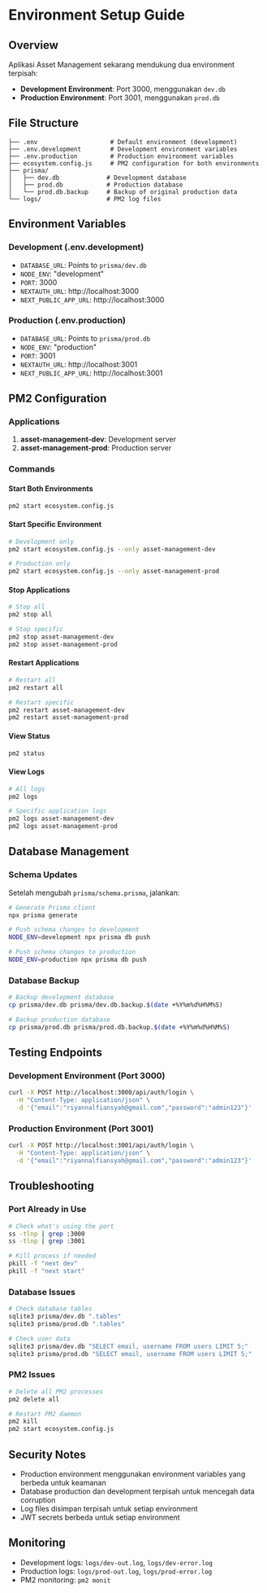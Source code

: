 # Environment Setup Guide

## Overview
Aplikasi Asset Management sekarang mendukung dua environment terpisah:
- **Development Environment**: Port 3000, menggunakan `dev.db`
- **Production Environment**: Port 3001, menggunakan `prod.db`

## File Structure
```
├── .env                    # Default environment (development)
├── .env.development        # Development environment variables
├── .env.production         # Production environment variables
├── ecosystem.config.js     # PM2 configuration for both environments
├── prisma/
│   ├── dev.db             # Development database
│   ├── prod.db            # Production database
│   └── prod.db.backup     # Backup of original production data
└── logs/                  # PM2 log files
```

## Environment Variables

### Development (.env.development)
- `DATABASE_URL`: Points to `prisma/dev.db`
- `NODE_ENV`: "development"
- `PORT`: 3000
- `NEXTAUTH_URL`: http://localhost:3000
- `NEXT_PUBLIC_APP_URL`: http://localhost:3000

### Production (.env.production)
- `DATABASE_URL`: Points to `prisma/prod.db`
- `NODE_ENV`: "production"
- `PORT`: 3001
- `NEXTAUTH_URL`: http://localhost:3001
- `NEXT_PUBLIC_APP_URL`: http://localhost:3001

## PM2 Configuration

### Applications
1. **asset-management-dev**: Development server
2. **asset-management-prod**: Production server

### Commands

#### Start Both Environments
```bash
pm2 start ecosystem.config.js
```

#### Start Specific Environment
```bash
# Development only
pm2 start ecosystem.config.js --only asset-management-dev

# Production only
pm2 start ecosystem.config.js --only asset-management-prod
```

#### Stop Applications
```bash
# Stop all
pm2 stop all

# Stop specific
pm2 stop asset-management-dev
pm2 stop asset-management-prod
```

#### Restart Applications
```bash
# Restart all
pm2 restart all

# Restart specific
pm2 restart asset-management-dev
pm2 restart asset-management-prod
```

#### View Status
```bash
pm2 status
```

#### View Logs
```bash
# All logs
pm2 logs

# Specific application logs
pm2 logs asset-management-dev
pm2 logs asset-management-prod
```

## Database Management

### Schema Updates
Setelah mengubah `prisma/schema.prisma`, jalankan:
```bash
# Generate Prisma client
npx prisma generate

# Push schema changes to development
NODE_ENV=development npx prisma db push

# Push schema changes to production
NODE_ENV=production npx prisma db push
```

### Database Backup
```bash
# Backup development database
cp prisma/dev.db prisma/dev.db.backup.$(date +%Y%m%d%H%M%S)

# Backup production database
cp prisma/prod.db prisma/prod.db.backup.$(date +%Y%m%d%H%M%S)
```

## Testing Endpoints

### Development Environment (Port 3000)
```bash
curl -X POST http://localhost:3000/api/auth/login \
  -H "Content-Type: application/json" \
  -d '{"email":"riyannalfiansyah@gmail.com","password":"admin123"}'
```

### Production Environment (Port 3001)
```bash
curl -X POST http://localhost:3001/api/auth/login \
  -H "Content-Type: application/json" \
  -d '{"email":"riyannalfiansyah@gmail.com","password":"admin123"}'
```

## Troubleshooting

### Port Already in Use
```bash
# Check what's using the port
ss -tlnp | grep :3000
ss -tlnp | grep :3001

# Kill process if needed
pkill -f "next dev"
pkill -f "next start"
```

### Database Issues
```bash
# Check database tables
sqlite3 prisma/dev.db ".tables"
sqlite3 prisma/prod.db ".tables"

# Check user data
sqlite3 prisma/dev.db "SELECT email, username FROM users LIMIT 5;"
sqlite3 prisma/prod.db "SELECT email, username FROM users LIMIT 5;"
```

### PM2 Issues
```bash
# Delete all PM2 processes
pm2 delete all

# Restart PM2 daemon
pm2 kill
pm2 start ecosystem.config.js
```

## Security Notes
- Production environment menggunakan environment variables yang berbeda untuk keamanan
- Database production dan development terpisah untuk mencegah data corruption
- Log files disimpan terpisah untuk setiap environment
- JWT secrets berbeda untuk setiap environment

## Monitoring
- Development logs: `logs/dev-out.log`, `logs/dev-error.log`
- Production logs: `logs/prod-out.log`, `logs/prod-error.log`
- PM2 monitoring: `pm2 monit`